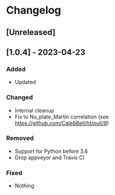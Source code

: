 # Changelog

## [Unreleased]

## [1.0.4] - 2023-04-23
### Added
- Updated

### Changed
- Internal cleanup
- Fix to Nu_plate_Martin correlation (see https://github.com/CalebBell/ht/pull/8)

### Removed
- Support for Python before 3.6
- Drop appveyor and Travis CI

### Fixed
- Nothing
